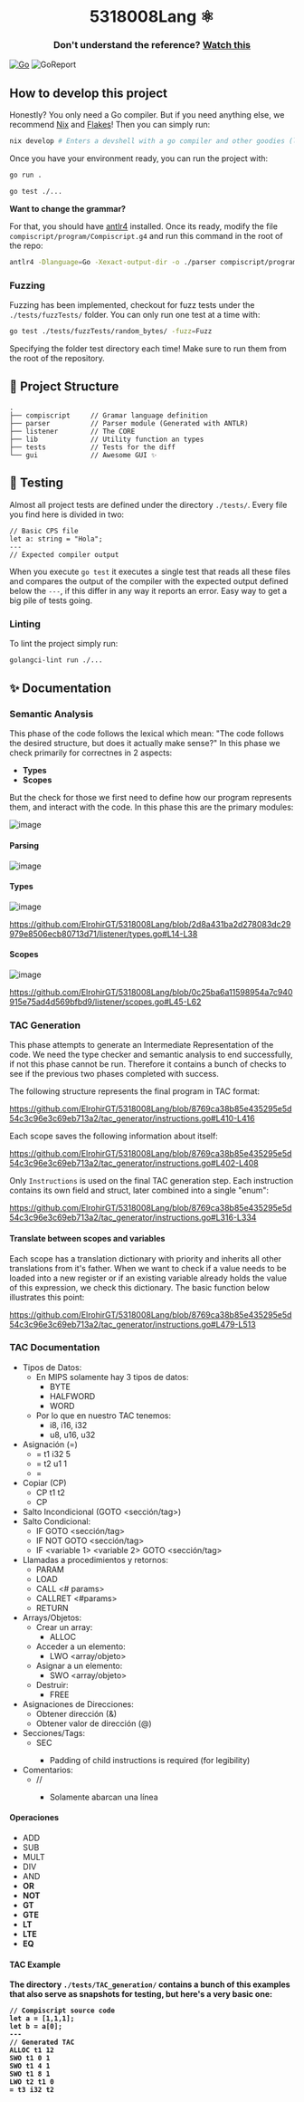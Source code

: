 <div>
    <h1 align="center"> 5318008Lang ⚛️</h1>
    <h3 align="center"> 
        Don't understand the reference? 
        <a href="https://www.youtube.com/watch?v=r4w2XUqxcBk">Watch this</a>
    </h3>
</div>

[![Go](https://github.com/ElrohirGT/5318008Lang/actions/workflows/go.yml/badge.svg)](https://github.com/ElrohirGT/5318008Lang/actions/workflows/go.yml)
![GoReport](https://goreportcard.com/badge/github.com/ElrohirGT/5318008Lang)

## How to develop this project

Honestly? You only need a Go compiler. But if you need anything else, we
recommend [Nix](https://nixos.org/download/) and
[Flakes](https://nixos.wiki/wiki/flakes)! Then you can simply run:

```bash
nix develop # Enters a devshell with a go compiler and other goodies (like a debugger)
```

Once you have your environment ready, you can run the project with:

```bash
go run .

go test ./...
```

**Want to change the grammar?**

For that, you should have [antlr4](https://github.com/antlr/antlr4) installed.
Once its ready, modify the file `compiscript/program/Compiscript.g4` and run
this command in the root of the repo:

```bash
antlr4 -Dlanguage=Go -Xexact-output-dir -o ./parser compiscript/program/Compiscript.g4
```

### Fuzzing

Fuzzing has been implemented, checkout for fuzz tests under the
`./tests/fuzzTests/` folder. You can only run one test at a time with:

```bash
go test ./tests/fuzzTests/random_bytes/ -fuzz=Fuzz
```

Specifying the folder test directory each time! Make sure to run them from the
root of the repository.

## 📘 Project Structure

```
.
├── compiscript     // Gramar language definition
├── parser          // Parser module (Generated with ANTLR)
├── listener        // The CORE
├── lib             // Utility function an types
├── tests           // Tests for the diff
└── gui             // Awesome GUI ✨
```

## 🧪 Testing

Almost all project tests are defined under the directory `./tests/`. Every file
you find here is divided in two:

```
// Basic CPS file
let a: string = "Hola";
---
// Expected compiler output
```

When you execute `go test` it executes a single test that reads all these files
and compares the output of the compiler with the expected output defined below
the `---`, if this differ in any way it reports an error. Easy way to get a big
pile of tests going.

### Linting

To lint the project simply run:

```bash
golangci-lint run ./...
```

## ✨ Documentation

### Semantic Analysis

This phase of the code follows the lexical which mean: "The code follows the
desired structure, but does it actually make sense?" In this phase we check
primarily for correctnes in 2 aspects:

- **Types**
- **Scopes**

But the check for those we first need to define how our program represents them,
and interact with the code. In this phase this are the primary modules:

![image](./media/semantic1.png)

#### Parsing

![image](./media/semantic2.png)

#### Types

![image](./media/semantic3.png)

https://github.com/ElrohirGT/5318008Lang/blob/2d8a431ba2d278083dc29979e8506ecb80713d71/listener/types.go#L14-L38

#### Scopes

![image](./media/semantic4.png)

https://github.com/ElrohirGT/5318008Lang/blob/0c25ba6a11598954a7c940915e75ad4d569bfbd9/listener/scopes.go#L45-L62

### TAC Generation

This phase attempts to generate an Intermediate Representation of the code. We
need the type checker and semantic analysis to end successfully, if not this
phase cannot be run. Therefore it contains a bunch of checks to see if the
previous two phases completed with success.

The following structure represents the final program in TAC format:

https://github.com/ElrohirGT/5318008Lang/blob/8769ca38b85e435295e5d54c3c96e3c69eb713a2/tac_generator/instructions.go#L410-L416

Each scope saves the following information about itself:

https://github.com/ElrohirGT/5318008Lang/blob/8769ca38b85e435295e5d54c3c96e3c69eb713a2/tac_generator/instructions.go#L402-L408

Only `Instructions` is used on the final TAC generation step. Each instruction
contains its own field and struct, later combined into a single "enum":

https://github.com/ElrohirGT/5318008Lang/blob/8769ca38b85e435295e5d54c3c96e3c69eb713a2/tac_generator/instructions.go#L316-L334

#### Translate between scopes and variables

Each scope has a translation dictionary with priority and inherits all other
translations from it's father. When we want to check if a value needs to be
loaded into a new register or if an existing variable already holds the value of
this expression, we check this dictionary. The basic function below illustrates
this point:

https://github.com/ElrohirGT/5318008Lang/blob/8769ca38b85e435295e5d54c3c96e3c69eb713a2/tac_generator/instructions.go#L479-L513

### TAC Documentation

- Tipos de Datos:
  - En MIPS solamente hay 3 tipos de datos:
    - BYTE
    - HALFWORD
    - WORD
  - Por lo que en nuestro TAC tenemos:
    - i8, i16, i32
    - u8, u16, u32
- Asignación (=)
  - = t1 i32 5
  - = t2 u1 1
  - = <variable> <tipo> <valor>
- Copiar (CP)
  - CP t1 t2
  - CP <variable> <variable>
- Salto Incondicional (GOTO \<sección/tag>)
- Salto Condicional:
  - IF <variable> GOTO \<sección/tag>
  - IF NOT <variable> GOTO \<sección/tag>
  - IF <relop> \<variable 1> \<variable 2> GOTO \<sección/tag>
- Llamadas a procedimientos y retornos:
  - PARAM <variable>
  - LOAD <variable>
  - CALL <procedure> \<# params>
  - CALLRET <variable> <procedure> \<#params>
  - RETURN <variable>
- Arrays/Objetos:
  - Crear un array:
    - ALLOC <variable> <size>
  - Acceder a un elemento:
    - LWO <variable> \<array/objeto> <offset>
  - Asignar a un elemento:
    - SWO \<array/objeto> <offset> <valor>
  - Destruir:
    - FREE <variable>
- Asignaciones de Direcciones:
  - Obtener dirección (&)
  - Obtener valor de dirección (@)
- Secciones/Tags:
  - SEC <name of section>
    - Padding of child instructions is required (for legibility)
- Comentarios:
  - // <contenido comentario>
    - Solamente abarcan una línea

#### Operaciones

- ADD <destiny> <v1> <v2>
- SUB <destiny> <minuendo> <sustraendo>
- MULT<destiny> <v1> <v2>
- DIV <destiny> <dividendo> <divisor>
- AND <destiny> <a> <b>
- OR <destiny> <a> <b>
- NOT <destiny> <a> <b>
- GT <destiny> <a> <b>
- GTE <destiny> <a> <b>
- LT <destiny> <a> <b>
- LTE <destiny> <a> <b>
- EQ <destiny> <a> <b>

#### TAC Example

The directory `./tests/TAC_generation/` contains a bunch of this examples that
also serve as snapshots for testing, but here's a very basic one:

```
// Compiscript source code
let a = [1,1,1];
let b = a[0];
---
// Generated TAC
ALLOC t1 12
SWO t1 0 1
SWO t1 4 1
SWO t1 8 1
LWO t2 t1 0
= t3 i32 t2
```
